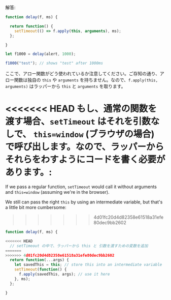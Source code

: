 解答:

```js run demo
function delay(f, ms) {

  return function() {
    setTimeout(() => f.apply(this, arguments), ms);
  };

}

let f1000 = delay(alert, 1000);

f1000("test"); // shows "test" after 1000ms
```

ここで、アロー関数がどう使われているか注意してください。ご存知の通り、アロー関数は独自の `this` や `arguments` を持ちません。なので、`f.apply(this, arguments)` はラッパーから `this` と `arguments` を取ります。

<<<<<<< HEAD
もし、通常の関数を渡す場合、`setTimeout` はそれを引数なしで、 `this=window` (ブラウザの場合) で呼び出します。なので、ラッパーからそれらをわすようにコードを書く必要があります。:
=======
If we pass a regular function, `setTimeout` would call it without arguments and `this=window` (assuming we're in the browser).

We still can pass the right `this` by using an intermediate variable, but that's a little bit more cumbersome:
>>>>>>> 4d01fc20d4d82358e61518a31efe80dec9bb2602

```js
function delay(f, ms) {

<<<<<<< HEAD
  // setTimeout の中で、ラッパーから this と 引数を渡すための変数を追加
=======
>>>>>>> 4d01fc20d4d82358e61518a31efe80dec9bb2602
  return function(...args) {
    let savedThis = this; // store this into an intermediate variable
    setTimeout(function() {
      f.apply(savedThis, args); // use it here
    }, ms);
  };

}
```
